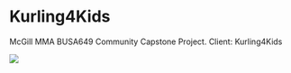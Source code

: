# Kurling4Kids
McGill MMA BUSA649 Community Capstone Project. Client: Kurling4Kids

![](https://www.daviessports.co.uk/media/1780/new-age-kurling.jpg?center=0.40821256038647341,0.5033333333333333&mode=crop&width=1200&height=600&rnd=131975669240000000)

